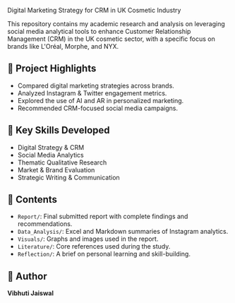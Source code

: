  Digital Marketing Strategy for CRM in UK Cosmetic Industry

This repository contains my academic research and analysis on leveraging social media analytical tools to enhance Customer Relationship Management (CRM) in the UK cosmetic sector, with a specific focus on brands like L'Oréal, Morphe, and NYX.

## 📌 Project Highlights
- Compared digital marketing strategies across brands.
- Analyzed Instagram & Twitter engagement metrics.
- Explored the use of AI and AR in personalized marketing.
- Recommended CRM-focused social media campaigns.

## 🧠 Key Skills Developed
- Digital Strategy & CRM
- Social Media Analytics
- Thematic Qualitative Research
- Market & Brand Evaluation
- Strategic Writing & Communication

## 📂 Contents
- `Report/`: Final submitted report with complete findings and recommendations.
- `Data_Analysis/`: Excel and Markdown summaries of Instagram analytics.
- `Visuals/`: Graphs and images used in the report.
- `Literature/`: Core references used during the study.
- `Reflection/`: A brief on personal learning and skill-building.



## 📧 Author
**Vibhuti Jaiswal** 
